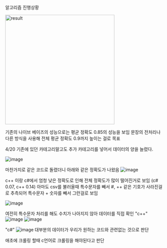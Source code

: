 알고리즘 진행상황

<img width="347" alt="result" src="https://github.com/MJU-Capstone-6/Algorithm/assets/54893409/1025d502-b5b7-4264-869f-33b340e58f1a">


기존의 나이브 베이즈의 성능으로는 평균 정확도 0.85의 성능을 보임 
문장의 전처리나 다른 방식을 사용해 전체 평균 정확도 0.9까지 높이는 걸로 목표

4/20 
기존에 있던 카테고리말고도 추가 카테고리를 넣어서 데이터의 양을 늘렸다. 

![image](https://github.com/MJU-Capstone-6/Algorithm/assets/54893409/5ce40680-9f8b-4881-b68e-9c691cb71667)

마찬가지로 같은 코드로 돌렸더니 아래와 같은 정확도가 나왔음 
![image](https://github.com/MJU-Capstone-6/Algorithm/assets/54893409/5a7a8b6a-aeef-442e-84a3-fe6fe19bb1e4)


c++ 이랑 c#에서 엄청 낮은 정확도로 인해 전체 정확도가 많이 떨어진거로 보임 (c# 0.07, c++ 0.14)
아마도 csv를 불러올때 특수문자를 빼서 #, ++ 같은 기호가 사라진걸로 추측되어 특수문자 + 숫자를 빼서 그런걸로 보임

![image](https://github.com/MJU-Capstone-6/Algorithm/assets/54893409/44136f93-b7d3-4e7a-b24c-a41a7661bd2d)

여전히 특수문자 처리를 해도 수치가 나아지지 않아 데이터를 직접 확인 
"c++"
![image](https://github.com/MJU-Capstone-6/Algorithm/assets/54893409/35da1e7b-eb01-40fc-aca6-6b08e457f2cb)
![image](https://github.com/MJU-Capstone-6/Algorithm/assets/54893409/5668d3ba-0d73-4f21-94c3-aede69dd063a)

"c#"
![image](https://github.com/MJU-Capstone-6/Algorithm/assets/54893409/543795f1-e08b-439e-b6de-86eaffaac83c)
대부분의 데이터가 우리가 원하는 코드와 관련없는 것으로 판단

애초에 크롤링 할때 c언어로 크롤링을 해야된다고 판단
